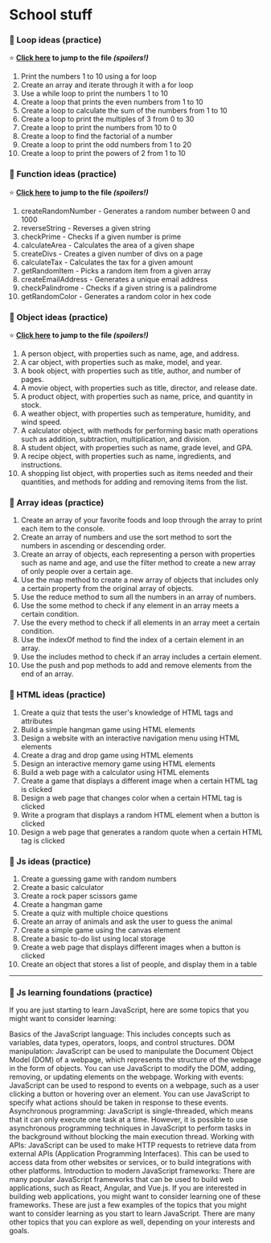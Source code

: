 # School stuff

### :newspaper: Loop ideas (practice)
:star: <a href="https://github.com/Filipsys/school-stuff/blob/main/Practice/forLoops.js"><b>Click here</a>
to jump to the file <i>(spoilers!)</i></b>

1. Print the numbers 1 to 10 using a for loop
2. Create an array and iterate through it with a for loop
3. Use a while loop to print the numbers 1 to 10
4. Create a loop that prints the even numbers from 1 to 10
5. Create a loop to calculate the sum of the numbers from 1 to 10
6. Create a loop to print the multiples of 3 from 0 to 30
7. Create a loop to print the numbers from 10 to 0
8. Create a loop to find the factorial of a number
9. Create a loop to print the odd numbers from 1 to 20
10. Create a loop to print the powers of 2 from 1 to 10

### :newspaper: Function ideas (practice)
:star: <a href="https://github.com/Filipsys/school-stuff/blob/main/Practice/functions.js"><b>Click here</a>
to jump to the file <i>(spoilers!)</i></b>

1. createRandomNumber - Generates a random number between 0 and 1000
2. reverseString - Reverses a given string
3. checkPrime - Checks if a given number is prime
4. calculateArea - Calculates the area of a given shape
5. createDivs - Creates a given number of divs on a page
6. calculateTax - Calculates the tax for a given amount
7. getRandomItem - Picks a random item from a given array
8. createEmailAddress - Generates a unique email address
9. checkPalindrome - Checks if a given string is a palindrome
10. getRandomColor - Generates a random color in hex code

### :newspaper: Object ideas (practice)
:star: <a href="https://github.com/Filipsys/school-stuff/blob/main/Practice/obiekty.js"><b>Click here</a>
to jump to the file <i>(spoilers!)</i></b>

1. A person object, with properties such as name, age, and address.
2. A car object, with properties such as make, model, and year.
3. A book object, with properties such as title, author, and number of pages.
4. A movie object, with properties such as title, director, and release date.
5. A product object, with properties such as name, price, and quantity in stock.
6. A weather object, with properties such as temperature, humidity, and wind speed.
7. A calculator object, with methods for performing basic math operations such as addition, subtraction, multiplication, and division.
8. A student object, with properties such as name, grade level, and GPA.
9. A recipe object, with properties such as name, ingredients, and instructions.
10. A shopping list object, with properties such as items needed and their quantities, and methods for adding and removing items from the list.

### :newspaper: Array ideas (practice)

1. Create an array of your favorite foods and loop through the array to print each item to the console.
2. Create an array of numbers and use the sort method to sort the numbers in ascending or descending order.
3. Create an array of objects, each representing a person with properties such as name and age, and use the filter method to create a new array of only people over a certain age.
4. Use the map method to create a new array of objects that includes only a certain property from the original array of objects.
5. Use the reduce method to sum all the numbers in an array of numbers.
6. Use the some method to check if any element in an array meets a certain condition.
7. Use the every method to check if all elements in an array meet a certain condition.
8. Use the indexOf method to find the index of a certain element in an array.
9. Use the includes method to check if an array includes a certain element.
10. Use the push and pop methods to add and remove elements from the end of an array.

### :newspaper: HTML ideas (practice)

1. Create a quiz that tests the user's knowledge of HTML tags and attributes
2. Build a simple hangman game using HTML elements
3. Design a website with an interactive navigation menu using HTML elements
4. Create a drag and drop game using HTML elements
5. Design an interactive memory game using HTML elements
6. Build a web page with a calculator using HTML elements
7. Create a game that displays a different image when a certain HTML tag is clicked
8. Design a web page that changes color when a certain HTML tag is clicked
9. Write a program that displays a random HTML element when a button is clicked
10. Design a web page that generates a random quote when a certain HTML tag is clicked

### :newspaper: Js ideas (practice)

1. Create a guessing game with random numbers
2. Create a basic calculator
3. Create a rock paper scissors game
4. Create a hangman game
5. Create a quiz with multiple choice questions
6. Create an array of animals and ask the user to guess the animal
7. Create a simple game using the canvas element
8. Create a basic to-do list using local storage
9. Create a web page that displays different images when a button is clicked
10. Create an object that stores a list of people, and display them in a table

---

### :newspaper: Js learning foundations (practice) 

If you are just starting to learn JavaScript, here are some topics that you might want to consider learning:

Basics of the JavaScript language: This includes concepts such as variables, data types, operators, loops, and control structures.
DOM manipulation: JavaScript can be used to manipulate the Document Object Model (DOM) of a webpage, which represents the structure of the webpage in the form of objects. You can use JavaScript to modify the DOM, adding, removing, or updating elements on the webpage.
Working with events: JavaScript can be used to respond to events on a webpage, such as a user clicking a button or hovering over an element. You can use JavaScript to specify what actions should be taken in response to these events.
Asynchronous programming: JavaScript is single-threaded, which means that it can only execute one task at a time. However, it is possible to use asynchronous programming techniques in JavaScript to perform tasks in the background without blocking the main execution thread.
Working with APIs: JavaScript can be used to make HTTP requests to retrieve data from external APIs (Application Programming Interfaces). This can be used to access data from other websites or services, or to build integrations with other platforms.
Introduction to modern JavaScript frameworks: There are many popular JavaScript frameworks that can be used to build web applications, such as React, Angular, and Vue.js. If you are interested in building web applications, you might want to consider learning one of these frameworks.
These are just a few examples of the topics that you might want to consider learning as you start to learn JavaScript. There are many other topics that you can explore as well, depending on your interests and goals.
